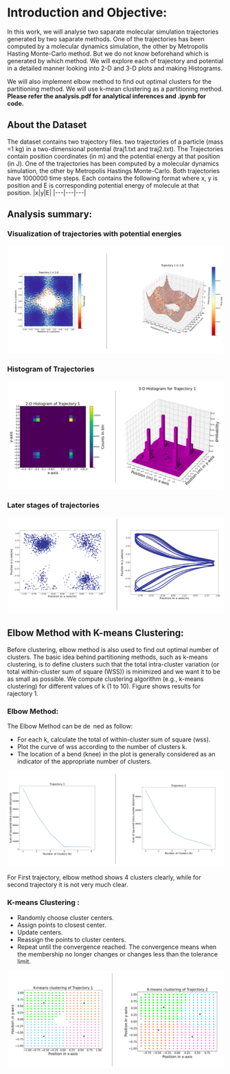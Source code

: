 # Introduction and Objective:
In this work, we will analyse two saparate molecular simulation trajectories generated by two saparate methods. One of
the trajectories has been computed by a molecular dynamics simulation, the other by Metropolis Hasting Monte-Carlo method.
But we do not know beforehand which is generated by which method.  We will explore each of trajectory  and potential in a detailed manner looking into 2-D and 3-D plots and making Histograms. 
 
We will also implement elbow method to find out optimal clusters for the partitioning method.
We will use k-mean clustering as a partitioning method. **Please refer the analysis.pdf for analytical inferences and .ipynb for code.** 



## About the Dataset
The dataset contains two trajectory files. two trajectories of a particle (mass =1 kg) in a two-dimensional potential (traj1.txt and traj2.txt). The Trajectories contain position coordinates (in m) and the potential energy at that position (in J). One of
the trajectories has been computed by a molecular dynamics simulation, the other by Metropolis Hastings
Monte-Carlo. Both trajectories have 1000000 time steps. Each contains the following format where x, y is position and E is corresponding potential energy of molecule at that position.
|x|y|E|
|---|---|---|

## Analysis summary:

### Visualization of trajectories with potential energies

![Image](./images/Traj_1.png)

### Histogram of Trajectories

![Image](./images/Traj_1_histogram.png)

### Later stages of trajectories

![Image](./images/Later_traj.png)


## Elbow Method with K-means Clustering:
Before clustering, elbow method is also used to find out optimal number of clusters. The basic idea behind partitioning methods, such as k-means clustering, is to define clusters such that the total intra-cluster variation (or total within-cluster sum
of square (WSS)) is minimized and we want it to be as small as possible. We compute clustering algorithm (e.g., k-means clustering) for different values of k (1 to 10). Figure shows results for rajectory 1. 

### Elbow Method:
The Elbow Method can be de ned as follow:
- For each k, calculate the total of within-cluster sum of square (wss).
- Plot the curve of wss according to the number of clusters k.
- The location of a bend (knee) in the plot is generally considered as an indicator of the appropriate number of clusters.

![Image](./images/elbow.png)

For First trajectory, elbow method shows 4 clusters clearly, while for second trajectory it is not very much
clear.

### K-means Clustering :
- Randomly choose cluster centers.
- Assign points to closest center.
- Update centers.
- Reassign the points to cluster centers.
- Repeat until the convergence reached. The convergence means when the membership no longer changes
or changes less than the tolerance limit.

![Image](./images/kmeans.png)







